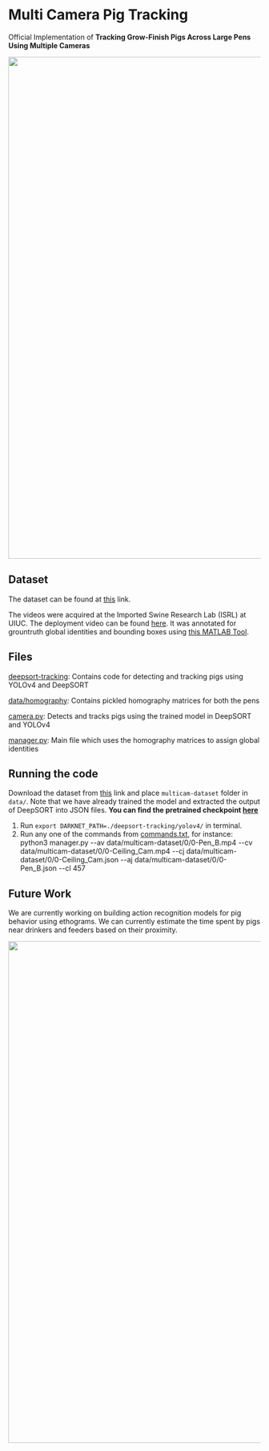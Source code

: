 # Multi Camera Pig Tracking
Official Implementation of **Tracking Grow-Finish Pigs Across Large Pens Using Multiple Cameras**

<img src="data/multicam-tracking.gif" width="1000"></img>

## Dataset
The dataset can be found at [this](https://drive.google.com/drive/folders/1E2wW2aRENgy_TqlzfICn58ahbTHVIaK6?usp=sharing) link. 

The videos were acquired at the Imported Swine Research Lab (ISRL) at UIUC. The deployment video can be found [here](https://www.youtube.com/watch?v=DDw6cPtmHUA). It was annotated for grountruth global identities and bounding boxes using [this MATLAB Tool](https://github.com/AIFARMS/pig-annotation-tool/tree/master/Matlab%20Tools). 

## Files
[deepsort-tracking](deepsort-tracking): Contains code for detecting and tracking pigs using YOLOv4 and DeepSORT

[data/homography](data/homography): Contains pickled homography matrices for both the pens

[camera.py](camera.py): Detects and tracks pigs using the trained model in DeepSORT and YOLOv4

[manager.py](manager.py): Main file which uses the homography matrices to assign global identities


## Running the code
Download the dataset from [this](https://drive.google.com/drive/folders/1E2wW2aRENgy_TqlzfICn58ahbTHVIaK6?usp=sharing) link and place ``multicam-dataset`` folder in ``data/``. Note that we have already trained the model and extracted the output of DeepSORT into JSON files. **You can find the pretrained checkpoint [here](https://drive.google.com/file/d/1SCDtxM2WXQBMx1pqeoOg5JpYK3GvfDvx/view?usp=sharing)**

1. Run ``export DARKNET_PATH=./deepsort-tracking/yolov4/`` in terminal.
2. Run any one of the commands from [commands.txt](commands.txt), for instance: python3 manager.py --av data/multicam-dataset/0/0-Pen_B.mp4 --cv data/multicam-dataset/0/0-Ceiling_Cam.mp4 --cj data/multicam-dataset/0/0-Ceiling_Cam.json --aj data/multicam-dataset/0/0-Pen_B.json --cl 457

## Future Work

We are currently working on building action recognition models for pig behavior using ethograms. We can currently estimate the time spent by pigs near drinkers and feeders based on their proximity.

<img src="data/pigs.gif" width="1000"></img>

